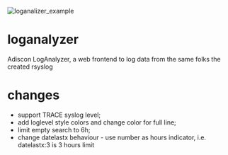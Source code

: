 ![loganalizer_example](https://user-images.githubusercontent.com/8426197/209875963-b7438f3b-9052-4e8f-9f22-05794e1e54a5.png)
# loganalyzer
Adiscon LogAnalyzer, a web frontend to log data from the same folks the created rsyslog

# changes
 - support TRACE syslog level; 
 - add loglevel style colors and change color for full line; 
 - limit empty search to 6h; 
 - change datelastx behaviour - use number as hours indicator, i.e. datelastx:3 is 3 hours limit
